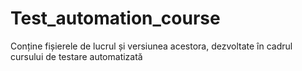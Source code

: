# Test_automation_course
Conține fișierele de lucrul și versiunea acestora, dezvoltate în cadrul cursului de testare automatizată
